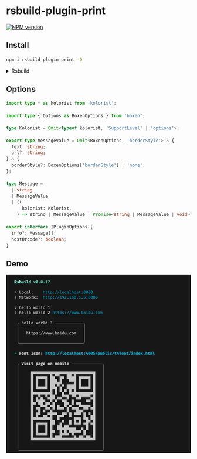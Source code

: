 # rsbuild-plugin-print

[![NPM version](https://img.shields.io/npm/v/rsbuild-plugin-print?color=a1b858&label=)](https://www.npmjs.com/package/rsbuild-plugin-print)

## Install

```bash
npm i rsbuild-plugin-print -D
```

<details>
<summary>Rsbuild</summary><br>

```ts
// rsbuild.config.ts
import { pluginPrint } from 'rsbuild-plugin-print';

export default defineConfig({
  plugins: [
    pluginPrint({
      /* options */
    }),
  ],
});
```

Example: [`playground/`](./playground/)

<br></details>

## Options

```ts
import type * as kolorist from 'kolorist';

import type { Options as BoxenOptions } from 'boxen';

type Kolorist = Omit<typeof kolorist, 'SupportLevel' | 'options'>;

export type MessageValue = Omit<BoxenOptions, 'borderStyle'> & {
  text: string;
  url?: string;
} & {
  borderStyle?: BoxenOptions['borderStyle'] | 'none';
};

type Message =
  | string
  | MessageValue
  | ((
      kolorist: Kolorist,
    ) => string | MessageValue | Promise<string | MessageValue | void>);

export interface IPluginOptions {
  info?: Message[];
  hostQrcode?: boolean;
}
```

## Demo

![demo](./assets/demo.png)
